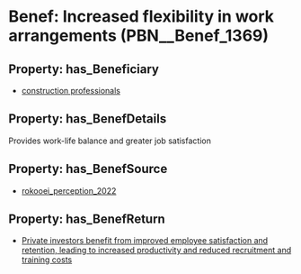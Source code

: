 # Benef: __Increased flexibility in work arrangements__ (PBN__Benef_1369)

## Property: has_Beneficiary

* [construction professionals](../Stakeholder/PBN__Stakeholder_529)

## Property: has_BenefDetails

Provides work-life balance and greater job satisfaction

## Property: has_BenefSource

* [rokooei_perception_2022](../Article/PBN__Article_293)

## Property: has_BenefReturn

* [Private investors benefit from improved employee satisfaction and retention, leading to increased productivity and reduced recruitment and training costs](../BenefReturn/PBN__BenefReturn_1556)

